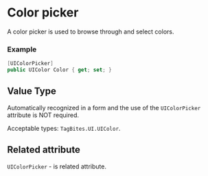 # Color picker

A color picker is used to browse through and select colors.

### Example
```csharp
[UIColorPicker]
public UIColor Color { get; set; }
```

## Value Type

Automatically recognized in a form and the use of the `UIColorPicker` attribute is NOT required.

Acceptable types: `TagBites.UI.UIColor`.

## Related attribute

`UIColorPicker` - is related attribute.